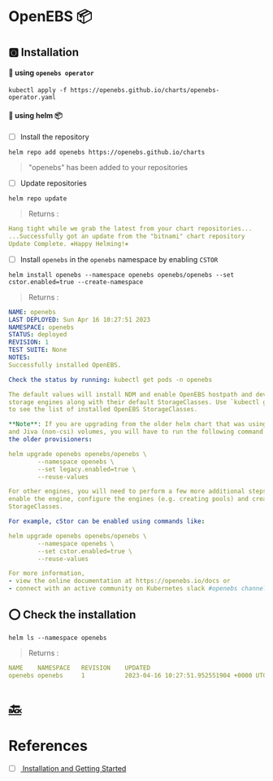 # OpenEBS :package:

## :o2: Installation

#### :round_pushpin: using `openebs operator`

```
kubectl apply -f https://openebs.github.io/charts/openebs-operator.yaml
```

#### :round_pushpin: using helm :package:

- [ ] Install the repository

```
helm repo add openebs https://openebs.github.io/charts
```
> "openebs" has been added to your repositories

- [ ] Update repositories

```
helm repo update
```
> Returns :
```yaml
Hang tight while we grab the latest from your chart repositories...
...Successfully got an update from the "bitnami" chart repository
Update Complete. ⎈Happy Helming!⎈
```

- [ ] Install `openebs` in the `openebs` namespace by enabling `CSTOR`

```
helm install openebs --namespace openebs openebs/openebs --set cstor.enabled=true --create-namespace
```
> Returns :
```yaml
NAME: openebs
LAST DEPLOYED: Sun Apr 16 10:27:51 2023
NAMESPACE: openebs
STATUS: deployed
REVISION: 1
TEST SUITE: None
NOTES:
Successfully installed OpenEBS.

Check the status by running: kubectl get pods -n openebs

The default values will install NDM and enable OpenEBS hostpath and device
storage engines along with their default StorageClasses. Use `kubectl get sc`
to see the list of installed OpenEBS StorageClasses.

**Note**: If you are upgrading from the older helm chart that was using cStor
and Jiva (non-csi) volumes, you will have to run the following command to include
the older provisioners:

helm upgrade openebs openebs/openebs \
        --namespace openebs \
        --set legacy.enabled=true \
        --reuse-values

For other engines, you will need to perform a few more additional steps to
enable the engine, configure the engines (e.g. creating pools) and create 
StorageClasses. 

For example, cStor can be enabled using commands like:

helm upgrade openebs openebs/openebs \
        --namespace openebs \
        --set cstor.enabled=true \
        --reuse-values

For more information, 
- view the online documentation at https://openebs.io/docs or
- connect with an active community on Kubernetes slack #openebs channel.
```

## :o: Check the installation

```
helm ls --namespace openebs
```
> Returns :
```yaml 
NAME   	NAMESPACE	REVISION	UPDATED                                	STATUS  	CHART        	APP VERSION
openebs	openebs  	1       	2023-04-16 10:27:51.952551904 +0000 UTC	deployed	openebs-3.5.0	3.5.0      
```

# [:back:](../../README.md#floppy_disk-storage)

# References

- [ ] [ Installation and Getting Started ](https://github.com/openebs/openebs#installation-and-getting-started)

